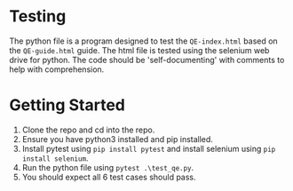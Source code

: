 # Testing
The python file is a program designed to test the `QE-index.html` based on the `QE-guide.html` guide. The html file is tested using the selenium web drive for python. The code should be 'self-documenting' with comments to help with comprehension.

# Getting Started
1. Clone the repo and cd into the repo.
2. Ensure you have python3 installed and pip installed.
3. Install pytest using `pip install pytest` and install selenium using `pip install selenium`.
4. Run the python file using `pytest .\test_qe.py`.
5. You should expect all 6 test cases should pass.